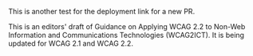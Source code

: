 
This is another test for the deployment link for a new PR.

This is an editors' draft of Guidance on Applying WCAG 2.2 to Non-Web Information and Communications Technologies (WCAG2ICT). It is being updated for WCAG 2.1 and WCAG 2.2.
